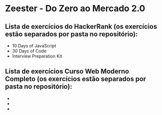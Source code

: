 # Zeester - Do Zero ao Mercado 2.0

## Lista de exercícios do HackerRank (os exercícios estão separados por pasta no repositório):

- 10 Days of JavaScript
- 30 Days of Code
- Interview Preparation Kit

## Lista de exercícios Curso Web Moderno Completo (os exercícios estão separados por pasta no repositório):

-
-
-
